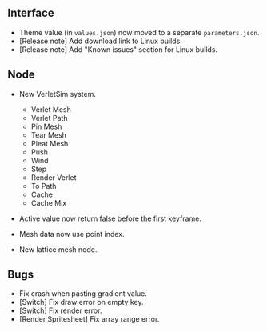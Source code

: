## Interface
- Theme value (in `values.json`) now moved to a separate `parameters.json`.
- [Release note] Add download link to Linux builds.
- [Release note] Add "Known issues" section for Linux builds.

## Node
- New VerletSim system.
  - Verlet Mesh
  - Verlet Path
  - Pin Mesh
  - Tear Mesh
  - Pleat Mesh
  - Push
  - Wind
  - Step
  - Render Verlet
  - To Path
  - Cache
  - Cache Mix

- Active value now return false before the first keyframe.
- Mesh data now use point index.
- New lattice mesh node.

## Bugs
- Fix crash when pasting gradient value.
- [Switch] Fix draw error on empty key.
- [Switch] Fix render error.
- [Render Spritesheet] Fix array range error.